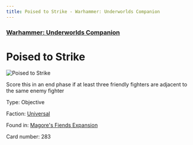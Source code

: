 ```yaml
---
title: Poised to Strike - Warhammer: Underworlds Companion
---
```


### [Warhammer: Underworlds Companion](https://guidokessels.github.io/wh-underworlds)

  

# Poised to Strike

![Poised to Strike](https://warhammerunderworlds.com/wp-content/uploads/sites/6/2018/03/283_ENG.png)

Score this in an end phase if at least three friendly fighters are adjacent to the same enemy fighter

Type: Objective

Faction: [Universal](https://guidokessels.github.io/wh-underworlds/factions/universal)

Found in: [Magore's Fiends Expansion](https://guidokessels.github.io/wh-underworlds/locations/magores-fiends-expansion)

Card number: 283
